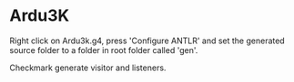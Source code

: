 # Ardu3K
Right click on Ardu3k.g4, press 'Configure ANTLR' and set the generated source folder to a folder in root folder called 'gen'.

Checkmark generate visitor and listeners.